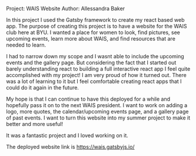 Project: WAIS Website
Author: Allessandra Baker

In this project I used the Gatsby framework to create my react based web app.
The purpose of creating this project is to have a website for the WAIS club here at BYU.
I wanted a place for women to look, find pictures, see upcoming events,
learn more about WAIS, and find resources that are needed to learn.

I had to narrow down my scope and I wasnt able to include the upcoming events and the gallery page.
But considering the fact that I started out barely understanding react to building a full interactive react app
I feel quite accomplished with my project! I am very proud of how it turned out.
There was a lot of learning to it but I feel comfortable creating react apps that I could do it again in the future.

My hope is that I can continue to have this deployed for a while and hopefully pass it on to the next WAIS president.
I want to work on adding a logo, more quotes, the calendar/upcoming events page, and a gallery page of past events.
I want to turn this website into my summer project to make it better and more useful!

It was a fantastic project and I loved working on it.

The deployed website link is https://wais.gatsbyjs.io/
